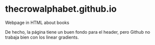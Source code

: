 # thecrowalphabet.github.io
Webpage in HTML about books

De hecho, la página tiene un buen fondo para el header, pero Github no trabaja bien con los linear gradients.
